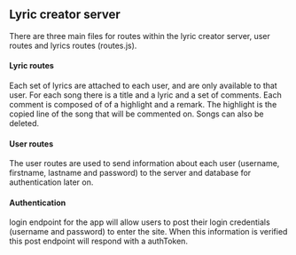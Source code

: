## Lyric creator server

There are three main files for routes within the lyric creator server, user routes and lyrics routes (routes.js).

#### Lyric routes

Each set of lyrics are attached to each user, and are only available to that user.
For each song there is a title and a lyric and a set of comments. Each comment is composed of
of a highlight and a remark. The highlight is the copied line of the song that will be commented on.
Songs can also be deleted. 

#### User routes

The user routes are used to send information about each user (username, firstname, lastname and password) to the server and database for authentication later on.

#### Authentication
login endpoint for the app will allow users to post their login credentials (username and password)
to enter the site. When this information is verified this post endpoint will respond with a authToken.
